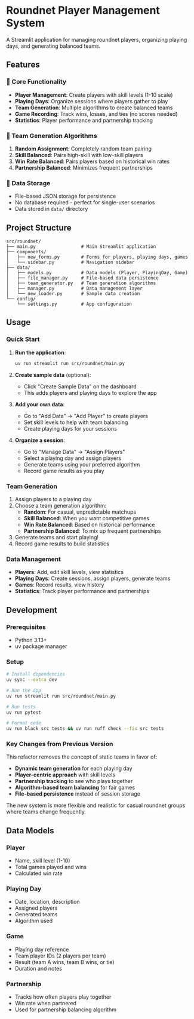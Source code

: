 # Roundnet Player Management System

A Streamlit application for managing roundnet players, organizing playing days, and generating balanced teams.

## Features

### 🎯 Core Functionality
- **Player Management**: Create players with skill levels (1-10 scale)
- **Playing Days**: Organize sessions where players gather to play
- **Team Generation**: Multiple algorithms to create balanced teams
- **Game Recording**: Track wins, losses, and ties (no scores needed)
- **Statistics**: Player performance and partnership tracking

### 🔀 Team Generation Algorithms

1. **Random Assignment**: Completely random team pairing
2. **Skill Balanced**: Pairs high-skill with low-skill players
3. **Win Rate Balanced**: Pairs players based on historical win rates  
4. **Partnership Balanced**: Minimizes frequent partnerships

### 💾 Data Storage
- File-based JSON storage for persistence
- No database required - perfect for single-user scenarios
- Data stored in `data/` directory

## Project Structure

```
src/roundnet/
├── main.py                 # Main Streamlit application
├── components/             
│   ├── new_forms.py        # Forms for players, playing days, games
│   └── sidebar.py          # Navigation sidebar
├── data/
│   ├── models.py           # Data models (Player, PlayingDay, Game)
│   ├── file_manager.py     # File-based data persistence
│   ├── team_generator.py   # Team generation algorithms
│   ├── manager.py          # Data management layer
│   └── new_loader.py       # Sample data creation
└── config/
    └── settings.py         # App configuration
```

## Usage

### Quick Start

1. **Run the application**:
   ```bash
   uv run streamlit run src/roundnet/main.py
   ```

2. **Create sample data** (optional):
   - Click "Create Sample Data" on the dashboard
   - This adds players and playing days to explore the app

3. **Add your own data**:
   - Go to "Add Data" → "Add Player" to create players
   - Set skill levels to help with team balancing
   - Create playing days for your sessions

4. **Organize a session**:
   - Go to "Manage Data" → "Assign Players"
   - Select a playing day and assign players
   - Generate teams using your preferred algorithm
   - Record game results as you play

### Team Generation

1. Assign players to a playing day
2. Choose a team generation algorithm:
   - **Random**: For casual, unpredictable matchups
   - **Skill Balanced**: When you want competitive games
   - **Win Rate Balanced**: Based on historical performance
   - **Partnership Balanced**: To mix up frequent partnerships
3. Generate teams and start playing!
4. Record game results to build statistics

### Data Management

- **Players**: Add, edit skill levels, view statistics
- **Playing Days**: Create sessions, assign players, generate teams
- **Games**: Record results, view history
- **Statistics**: Track player performance and partnerships

## Development

### Prerequisites
- Python 3.13+
- uv package manager

### Setup
```bash
# Install dependencies
uv sync --extra dev

# Run the app
uv run streamlit run src/roundnet/main.py

# Run tests
uv run pytest

# Format code
uv run black src tests && uv run ruff check --fix src tests
```

### Key Changes from Previous Version

This refactor removes the concept of static teams in favor of:
- **Dynamic team generation** for each playing day
- **Player-centric approach** with skill levels
- **Partnership tracking** to see who plays together
- **Algorithm-based team balancing** for fair games
- **File-based persistence** instead of session storage

The new system is more flexible and realistic for casual roundnet groups where teams change frequently.

## Data Models

### Player
- Name, skill level (1-10)
- Total games played and wins
- Calculated win rate

### Playing Day  
- Date, location, description
- Assigned players
- Generated teams
- Algorithm used

### Game
- Playing day reference
- Team player IDs (2 players per team)
- Result (team A wins, team B wins, or tie)
- Duration and notes

### Partnership
- Tracks how often players play together
- Win rate when partnered
- Used for partnership balancing algorithm
